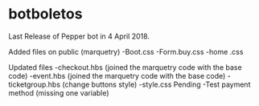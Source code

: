 # botboletos
Last Release of Pepper bot in 4 April  2018. 


Added files on public 
(marquetry)
-Boot.css
-Form.buy.css 
-home .css

Updated files 
-checkout.hbs (joined the marquetry code with the base code)
-event.hbs (joined the marquetry code with the base code)
-ticketgroup.hbs (change buttons style)
-style.css
Pending 
-Test payment method (missing one variable)


